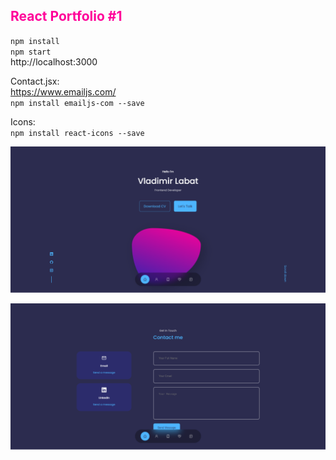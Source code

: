<h2 style="color: #f09;">React Portfolio #1</h2>

`npm install`<br />
`npm start`<br />
http://localhost:3000<br />

Contact.jsx: <br>
https://www.emailjs.com/ <br>
`npm install emailjs-com --save`<br>

Icons:<br>
`npm install react-icons --save`

![Screenshot](screenshot.png)

![Screenshot](screenshot-2.png)
